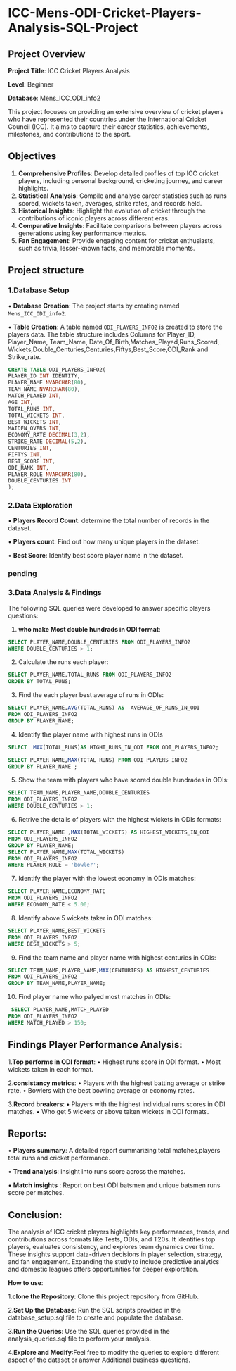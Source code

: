# ICC-Mens-ODI-Cricket-Players-Analysis-SQL-Project

## Project Overview

**Project Title**: ICC Cricket Players Analysis 

**Level**: Beginner

**Database**: Mens_ICC_ODI_info2

This project focuses on providing an extensive overview of cricket players who have represented their countries under the International Cricket Council (ICC). It aims to capture their career statistics, achievements, milestones, and contributions to the sport.

## Objectives

1.	**Comprehensive Profiles**: Develop detailed profiles of top ICC cricket players, including personal background, cricketing journey, and career highlights.
2.	**Statistical Analysis**: Compile and analyse career statistics such as runs scored, wickets taken, averages, strike rates, and records held.
3.	**Historical Insights**: Highlight the evolution of cricket through the contributions of iconic players across different eras.
4.	**Comparative Insights**: Facilitate comparisons between players across generations using key performance metrics.
5.	**Fan Engagement**: Provide engaging content for cricket enthusiasts, such as trivia, lesser-known facts, and memorable moments.
   
## Project structure

### 1.Database Setup

•	**Database Creation**: The project starts by creating named `Mens_ICC_ODI_info2`.

•	**Table Creation**: A table named `ODI_PLAYERS_INFO2` is created to store the players data. The table structure includes
Columns for Player_ID, Player_Name, Team_Name, Date_Of_Birth,Matches_Played,Runs_Scored,
Wickets,Double_Centuries,Centuries,Fiftys,Best_Score,ODI_Rank and Strike_rate.

```sql
CREATE TABLE ODI_PLAYERS_INFO2(
PLAYER_ID INT IDENTITY,
PLAYER_NAME NVARCHAR(80),
TEAM_NAME NVARCHAR(80),
MATCH_PLAYED INT,
AGE INT,
TOTAL_RUNS INT,
TOTAL_WICKETS INT,
BEST_WICKETS INT,
MAIDEN_OVERS INT,
ECONOMY_RATE DECIMAL(3,2),
STRIKE_RATE DECIMAL(5,2),
CENTURIES INT,
FIFTYS INT,
BEST_SCORE INT,
ODI_RANK INT,
PLAYER_ROLE NVARCHAR(80),
DOUBLE_CENTURIES INT
);
```

 ### 2.Data Exploration
 
•	**Players Record Count**: determine the total number of records in the dataset.

•	**Players count**: Find out how many unique players in the dataset.

•	**Best Score**: Identify best score player name in the dataset.

### pending

### 3.Data Analysis & Findings
The following SQL queries were developed to answer specific players questions:

1. **who make Most double hundrads in ODI format**:
```sql
SELECT PLAYER_NAME,DOUBLE_CENTURIES FROM ODI_PLAYERS_INFO2 
WHERE DOUBLE_CENTURIES > 1;
```

2.	Calculate the runs each player:
```sql
SELECT PLAYER_NAME,TOTAL_RUNS FROM ODI_PLAYERS_INFO2 
ORDER BY TOTAL_RUNS;
```
3.	Find the each player best average of runs in ODIs:
```sql
SELECT PLAYER_NAME,AVG(TOTAL_RUNS) AS  AVERAGE_OF_RUNS_IN_ODI 
FROM ODI_PLAYERS_INFO2
GROUP BY PLAYER_NAME;
```

4.	Identify the player name with highest runs in ODIs
 ```sql
 SELECT  MAX(TOTAL_RUNS)AS HIGHT_RUNS_IN_ODI FROM ODI_PLAYERS_INFO2;

SELECT PLAYER_NAME,MAX(TOTAL_RUNS) FROM ODI_PLAYERS_INFO2
GROUP BY PLAYER_NAME ;
``` 
5.	Show the team with players who have scored double hundrades in ODIs:
```sql
SELECT TEAM_NAME,PLAYER_NAME,DOUBLE_CENTURIES 
FROM ODI_PLAYERS_INFO2
WHERE DOUBLE_CENTURIES > 1;
```   
6.	Retrive the details of players with the highest wickets in ODIs formats:
 ```sql
 SELECT PLAYER_NAME ,MAX(TOTAL_WICKETS) AS HIGHEST_WICKETS_IN_ODI 
FROM ODI_PLAYERS_INFO2
GROUP BY PLAYER_NAME;
SELECT PLAYER_NAME,MAX(TOTAL_WICKETS)
FROM ODI_PLAYERS_INFO2
WHERE PLAYER_ROLE = 'bowler';
``` 
7.	Identify the player with the lowest economy in ODIs matches:
```sql
SELECT PLAYER_NAME,ECONOMY_RATE 
FROM ODI_PLAYERS_INFO2 
WHERE ECONOMY_RATE < 5.00;
```
8.	Identify above 5 wickets taker in ODI matches:
```sql
SELECT PLAYER_NAME,BEST_WICKETS 
FROM ODI_PLAYERS_INFO2 
WHERE BEST_WICKETS > 5;
```
9.	Find the team name and player name with highest centuries in ODIs:
 ```sql
 SELECT TEAM_NAME,PLAYER_NAME,MAX(CENTURIES) AS HIGHEST_CENTURIES
FROM ODI_PLAYERS_INFO2
GROUP BY TEAM_NAME,PLAYER_NAME;
```
10.	Find player name who palyed most matches in ODIs:
 ```sql
  SELECT PLAYER_NAME,MATCH_PLAYED 
FROM ODI_PLAYERS_INFO2 
WHERE MATCH_PLAYED > 150;
```
## Findings Player Performance Analysis:
1.**Top performs in ODI format**: 
•	Highest runs score in ODI format.
•	Most wickets taken in each format.

2.**consistancy metrics**:
•	Players with the highest batting average or strike rate.
•	Bowlers with the best bowling average or economy rates.

3.**Record breakers**:
•	Players with the highest individual runs scores in ODI matches.
•	Who get 5 wickets or above taken wickets in ODI formats.

 ## Reports:
•	**Players summary**: A detailed  report summarizing  total matches,players total runs and cricket performance.

•	**Trend analysis**: insight into runs score across the matches.

•	**Match insights** : Report on best ODI batsmen and unique batsmen runs score per matches.

## Conclusion:
The analysis of ICC cricket players highlights key performances, trends, and contributions across formats like Tests, ODIs, and T20s. It identifies top players, evaluates consistency, and explores team dynamics over time. These insights support data-driven decisions in player selection, strategy, and fan engagement. Expanding the study to include predictive analytics and domestic leagues offers opportunities for deeper exploration.

**How to use**:

1.**clone the Repository**: Clone this project repository from GitHub.

2.**Set Up the Database**: Run the SQL scripts provided in the database_setup.sql file to create and populate the database.

3.**Run the Queries**: Use the SQL queries provided in the analysis_queries.sql file to perform your analysis.

4.**Explore and Modify**:Feel free to modify the queries to explore different aspect of the dataset or answer
Additional business questions.




























































